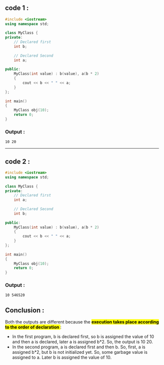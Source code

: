 ## code 1 :
```c++
#include <iostream>
using namespace std;
  
class MyClass {
private:
    // Declared first
    int b;
  
    // Declared Second
    int a;
  
public:
    MyClass(int value) : b(value), a(b * 2)
    {
        cout << b << " " << a;
    }
};
  
int main()
{
    MyClass obj(10);
    return 0;
}

```

### Output :

```
10 20
```
---

## code 2 :

```c++
#include <iostream>
using namespace std;
  
class MyClass {
private:
    // Declared first
    int a;
  
    // Declared Second
    int b;
  
public:
    MyClass(int value) : b(value), a(b * 2)
    {
        cout << b << " " << a;
    }
};
  
int main()
{
    MyClass obj(10);
    return 0;
}

```

### Output :

```
10 546520
```

## Conclusion :

Both the outputs are different because the **<mark> execution takes place according to the order of declaration </mark>** :

* In the first program, b is declared first, so b is assigned the value of 10 and then a is declared, later a is assigned b*2. So, the output is 10 20.
* In the second program, a is declared first and then b.  So, first, a is assigned b*2, but b is not initialized yet. So, some garbage value is assigned to a. Later b is assigned the value of 10.
 

